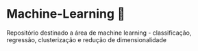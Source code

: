 # Machine-Learning 🤖
Repositório destinado a área de machine learning - classificação, regressão, clusterização e redução de dimensionalidade
